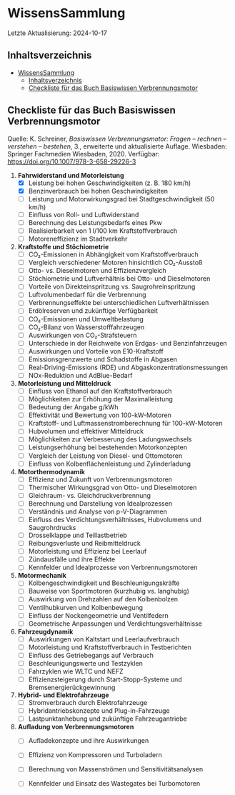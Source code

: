 # WissensSammlung

Letzte Aktualisierung: 2024-10-17

## Inhaltsverzeichnis

- [WissensSammlung](#wissenssammlung)
  - [Inhaltsverzeichnis](#inhaltsverzeichnis)
  - [Checkliste für das Buch Basiswissen Verbrennungsmotor](#checkliste-für-das-buch-basiswissen-verbrennungsmotor)


## Checkliste für das Buch Basiswissen Verbrennungsmotor

Quelle: K. Schreiner, *Basiswissen Verbrennungsmotor: Fragen – rechnen – verstehen – bestehen*, 3., erweiterte und aktualisierte Auflage. Wiesbaden: Springer Fachmedien Wiesbaden, 2020. Verfügbar: https://doi.org/10.1007/978-3-658-29226-3

1. **Fahrwiderstand und Motorleistung**
   - [x] Leistung bei hohen Geschwindigkeiten (z. B. 180 km/h)
   - [x] Benzinverbrauch bei hohen Geschwindigkeiten
   - [ ] Leistung und Motorwirkungsgrad bei Stadtgeschwindigkeit (50 km/h)
   - [ ] Einfluss von Roll- und Luftwiderstand
   - [ ] Berechnung des Leistungsbedarfs eines Pkw
   - [ ] Realisierbarkeit von 1 l/100 km Kraftstoffverbrauch
   - [ ] Motoreneffizienz im Stadtverkehr

2. **Kraftstoffe und Stöchiometrie**
   - [ ] CO₂-Emissionen in Abhängigkeit vom Kraftstoffverbrauch
   - [ ] Vergleich verschiedener Motoren hinsichtlich CO₂-Ausstoß
   - [ ] Otto- vs. Dieselmotoren und Effizienzvergleich
   - [ ] Stöchiometrie und Luftverhältnis bei Otto- und Dieselmotoren
   - [ ] Vorteile von Direkteinspritzung vs. Saugrohreinspritzung
   - [ ] Luftvolumenbedarf für die Verbrennung
   - [ ] Verbrennungseffekte bei unterschiedlichen Luftverhältnissen
   - [ ] Erdölreserven und zukünftige Verfügbarkeit
   - [ ] CO₂-Emissionen und Umweltbelastung
   - [ ] CO₂-Bilanz von Wasserstofffahrzeugen
   - [ ] Auswirkungen von CO₂-Strafsteuern
   - [ ] Unterschiede in der Reichweite von Erdgas- und Benzinfahrzeugen
   - [ ] Auswirkungen und Vorteile von E10-Kraftstoff
   - [ ] Emissionsgrenzwerte und Schadstoffe in Abgasen
   - [ ] Real-Driving-Emissions (RDE) und Abgaskonzentrationsmessungen
   - [ ] NOx-Reduktion und AdBlue-Bedarf

3. **Motorleistung und Mitteldruck**
   - [ ] Einfluss von Ethanol auf den Kraftstoffverbrauch
   - [ ] Möglichkeiten zur Erhöhung der Maximalleistung
   - [ ] Bedeutung der Angabe g/kWh
   - [ ] Effektivität und Bewertung von 100-kW-Motoren
   - [ ] Kraftstoff- und Luftmassenstromberechnung für 100-kW-Motoren
   - [ ] Hubvolumen und effektiver Mitteldruck
   - [ ] Möglichkeiten zur Verbesserung des Ladungswechsels
   - [ ] Leistungserhöhung bei bestehenden Motorkonzepten
   - [ ] Vergleich der Leistung von Diesel- und Ottomotoren
   - [ ] Einfluss von Kolbenflächenleistung und Zylinderladung

4. **Motorthermodynamik**
   - [ ] Effizienz und Zukunft von Verbrennungsmotoren
   - [ ] Thermischer Wirkungsgrad von Otto- und Dieselmotoren
   - [ ] Gleichraum- vs. Gleichdruckverbrennung
   - [ ] Berechnung und Darstellung von Idealprozessen
   - [ ] Verständnis und Analyse von p-V-Diagrammen
   - [ ] Einfluss des Verdichtungsverhältnisses, Hubvolumens und Saugrohrdrucks
   - [ ] Drosselklappe und Teillastbetrieb
   - [ ] Reibungsverluste und Reibmitteldruck
   - [ ] Motorleistung und Effizienz bei Leerlauf
   - [ ] Zündausfälle und ihre Effekte
   - [ ] Kennfelder und Idealprozesse von Verbrennungsmotoren

5. **Motormechanik**
   - [ ] Kolbengeschwindigkeit und Beschleunigungskräfte
   - [ ] Bauweise von Sportmotoren (kurzhubig vs. langhubig)
   - [ ] Auswirkung von Drehzahlen auf den Kolbenbolzen
   - [ ] Ventilhubkurven und Kolbenbewegung
   - [ ] Einfluss der Nockengeometrie und Ventilfedern
   - [ ] Geometrische Anpassungen und Verdichtungsverhältnisse

6. **Fahrzeugdynamik**
   - [ ] Auswirkungen von Kaltstart und Leerlaufverbrauch
   - [ ] Motorleistung und Kraftstoffverbrauch in Testberichten
   - [ ] Einfluss des Getriebegangs auf Verbrauch
   - [ ] Beschleunigungswerte und Testzyklen
   - [ ] Fahrzyklen wie WLTC und NEFZ
   - [ ] Effizienzsteigerung durch Start-Stopp-Systeme und Bremsenergierückgewinnung

7. **Hybrid- und Elektrofahrzeuge**
   - [ ] Stromverbrauch durch Elektrofahrzeuge
   - [ ] Hybridantriebskonzepte und Plug-in-Fahrzeuge
   - [ ] Lastpunktanhebung und zukünftige Fahrzeugantriebe

8. **Aufladung von Verbrennungsmotoren**
   - [ ] Aufladekonzepte und ihre Auswirkungen
   - [ ] Effizienz von Kompressoren und Turboladern
   - [ ] Berechnung von Massenströmen und Sensitivitätsanalysen
   - [ ] Kennfelder und Einsatz des Wastegates bei Turbomotoren

